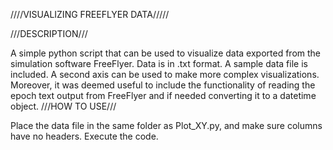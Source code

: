 ////VISUALIZING FREEFLYER DATA/////

///DESCRIPTION///

A simple python script that can be used to visualize data exported from the simulation software FreeFlyer. Data is in .txt format. A sample data file is included. A second axis can be used to make more complex visualizations.
Moreover, it was deemed useful to include the functionality of reading the epoch text output from FreeFlyer and if needed converting it to a datetime object.
///HOW TO USE///

Place the data file in the same folder as Plot_XY.py, and make sure columns have no headers. Execute the code.